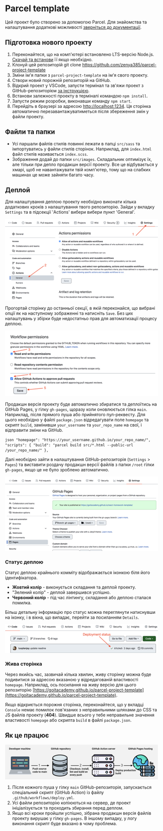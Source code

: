 # Parcel template

Цей проект було створено за допомогою Parcel. Для знайомства та налаштування
додаткові можливості [зверніться до документації](https://uk.parceljs.org/).

## Підготовка нового проекту

1. Переконайтеся, що на комп'ютері встановлено LTS-версію Node.js.
    [Скачай та встанови](https://nodejs.org/en/) її якщо необхідно.
2. Клонуй цей репозиторій git clone https://github.com/zenya385/parcel-project-template
3. Зміни ім'я папки з `parcel-project-template` на ім'я свого проекту.
4. Створи новий порожній репозиторій на GitHub.
5. Відкрий проект у VSCode, запусти термінал та зв'яжи проект з GitHub-репозиторієм
    [за інструкцією](https://docs.github.com/en/get-started/getting-started-with-git/managing-remote-repositories#changing-a-remote-repositorys-url).
6. Встанови залежності проекту в терміналі командою `npm install`.
7. Запусти режим розробки, виконавши команду `npm start`.
8. Перейдіть в браузері за адресою [http://localhost:1234](http://localhost:1234).
    Ця сторінка автоматично перезавантажуватиметься після збереження змін у
    файли проекту.

## Файли та папки

- Усі паршали файлів стилів повинні лежати в папці `src/sass` та імпортуватись у
   файли стилів сторінок. Наприклад, для `index.html` файл стилів називається
   `index.scss`.
- Зображення додай до папки `src/images`. Складальник оптимізує їх, але тільки
   при депло продакшн версії проекту. Все це відбувається у хмарі, щоб не
   навантажувати твій комп'ютер, тому що на слабких машинах це може зайняти багато
   часу.

## Деплой

Для налаштування деплою проекту необхідно виконати кілька додаткових кроків
з налаштування твого репозиторію. Зайди у вкладку `Settings` та в підсекції
'Actions' вибери вибери пункт 'General'.

![GitHub actions settings](./assets/actions-config-step-1.png)

Прогортай сторінку до останньої секції, в якій переконайся, що вибрані опції як
на наступному зображенні та натисніть `Save`. Без цих налаштувань у збірки буде
недостатньо прав для автоматизації процесу деплою.

![GitHub actions settings](./assets/actions-config-step-2.png)

Продакшн версія проекту буде автоматично збиратися та деплоїтись на GitHub
Pages, у гілку `gh-pages`, щоразу коли оновлюється гілка `main`. Наприклад,
після прямого пуша або прийнятого пул-реквесту. Для цього необхідно у файлі
`package.json` відредагувати поле `homepage` та скрипт `build`, замінивши
`your_username` та `your_repo_name` на свої, і відправити зміни на GitHub.

``json
"homepage": "https://your_username.github.io/your_repo_name/",
"scripts": {
   "build": "parcel build src/*.html --public-url /your_repo_name/"
},
``

Далі необхідно зайти в налаштування GitHub-репозиторія (`Settings` > `Pages`) та
виставити роздачу продакшн версії файлів з папки `/root` гілки `gh-pages`, якщо
це не було зроблено автоматично.

![GitHub Pages settings](./assets/repo-settings.png)

### Статус деплою

Статус деплою крайнього комміту відображається іконкою біля його ідентифікатора.

- **Жовтий колір** - виконується складання та деплой проекту.
- "Зелений колір" - деплой завершився успішно.
- **Червоний колір** - під час лінтингу, складання або деплою сталася помилка.

Більш детальну інформацію про статус можна переглянути натиснувши на іконку, і в
вікна, що випадає, перейти за посиланням `Details`.

![Deployment status](./assets/status.png)

### Жива сторінка

Через якийсь час, зазвичай кілька хвилин, живу сторінку можна буде подивитися
за адресою вказаною у відредагованій властивості `homepage`. Наприклад, ось
посилання на живу версію для цього репозиторію
[https://goitacademy.github.io/parcel-project-template](https://goitacademy.github.io/parcel-project-template).

Якщо відкриється порожня сторінка, переконайтеся, що у вкладці `Console` немає помилок
пов'язаних з неправильними шляхами до CSS та JS файлів проекту (**404**). Швидше
всього у тебе неправильне значення властивості `homepage` або скрипта `build` в
файлі `package.json`.

## Як це працює

![How it works](./assets/how-it-works.png)

1. Після кожного пуша у гілку `main` GitHub-репозиторія, запускається спеціальний
    скрипт (GitHub Action) із файлу `.github/workflows/deploy.yml`.
2. Усі файли репозиторію копіюються на сервер, де проект ініціалізується та
    проходить збирання перед деплом.
3. Якщо всі кроки пройшли успішно, зібрана продакшн версія файлів проекту
    вирушає у гілку `gh-pages`. В іншому випадку, у логу виконання
    скрипт буде вказано в чому проблема.
